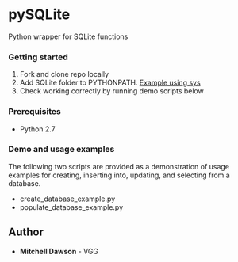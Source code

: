 # pySQLite

Python wrapper for SQLite functions

### Getting started
1. Fork and clone repo locally
2. Add SQLite folder to PYTHONPATH. [Example using sys](http://www.johnny-lin.com/cdat_tips/tips_pylang/path.html)
3. Check working correctly by running demo scripts below

### Prerequisites
* Python 2.7

### Demo and usage examples
The following two scripts are provided as a demonstration of usage examples for creating, inserting into, updating, and selecting from a database.   
* create_database_example.py
* populate_database_example.py


## Author
* **Mitchell Dawson** - VGG